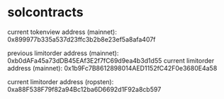# solcontracts

current tokenview address (mainnet): 0x899977b335a537d23ffc3b2b8e23ef5a8afa407f

previous limitorder address (mainnet): 0xb0dAFa45a73dDB45EAf3E2f7fC69d9ea4b3d1d55
current limitorder address (mainnet): 0x1b9Fc7B8612898014AED1152fC42F0e3680E4a58

current limitorder address (ropsten): 0xa88F538F79f82a94Bc12ba6D6692d1F92a8cb597